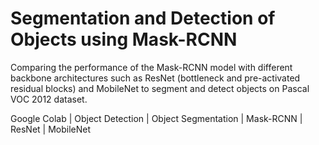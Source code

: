 # Segmentation and Detection of Objects using Mask-RCNN

Comparing the performance of the Mask-RCNN model with different backbone architectures such as ResNet (bottleneck and pre-activated residual blocks) and MobileNet to segment and detect objects on Pascal VOC 2012 dataset.

Google Colab | Object Detection | Object Segmentation | Mask-RCNN | ResNet | MobileNet
